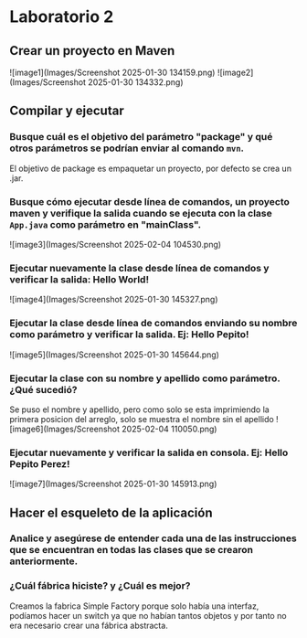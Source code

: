 # Laboratorio 2

## Crear un proyecto en Maven 
![image1](Images/Screenshot 2025-01-30 134159.png)
![image2](Images/Screenshot 2025-01-30 134332.png)

## Compilar y ejecutar
### Busque cuál es el objetivo del parámetro "package" y qué otros parámetros se podrían enviar al comando `mvn`.

El objetivo de package es empaquetar un proyecto, por defecto se crea un .jar.

### Busque cómo ejecutar desde línea de comandos, un proyecto maven y verifique la salida cuando se ejecuta con la clase `App.java` como parámetro en "mainClass". 
![image3](Images/Screenshot 2025-02-04 104530.png)

### Ejecutar nuevamente la clase desde línea de comandos y verificar la salida: Hello World!
![image4](Images/Screenshot 2025-01-30 145327.png)

### Ejecutar la clase desde línea de comandos enviando su nombre como parámetro y verificar la salida. Ej: Hello Pepito!
![image5](Images/Screenshot 2025-01-30 145644.png)

### Ejecutar la clase con su nombre y apellido como parámetro. ¿Qué sucedió?
Se puso el nombre y apellido, pero como solo se esta imprimiendo la primera posicion del arreglo, solo se muestra el nombre sin el apellido
![image6](Images/Screenshot 2025-02-04 110050.png)

### Ejecutar nuevamente y verificar la salida en consola. Ej: Hello Pepito Perez!
![image7](Images/Screenshot 2025-01-30 145913.png)

## Hacer el esqueleto de la aplicación
### Analice y asegúrese de entender cada una de las instrucciones que se encuentran en todas las clases que se crearon anteriormente. 
### ¿Cuál fábrica hiciste? y ¿Cuál es mejor?

Creamos la fabrica Simple Factory porque solo había una interfaz, podíamos hacer un switch ya que no habían tantos objetos y por tanto no era necesario crear una fábrica abstracta.